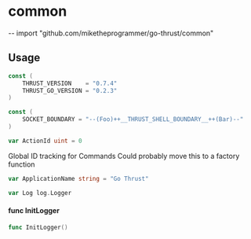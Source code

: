 # common
--
    import "github.com/miketheprogrammer/go-thrust/common"


## Usage

```go
const (
	THRUST_VERSION    = "0.7.4"
	THRUST_GO_VERSION = "0.2.3"
)
```

```go
const (
	SOCKET_BOUNDARY = "--(Foo)++__THRUST_SHELL_BOUNDARY__++(Bar)--"
)
```

```go
var ActionId uint = 0
```
Global ID tracking for Commands Could probably move this to a factory function

```go
var ApplicationName string = "Go Thrust"
```

```go
var Log log.Logger
```

#### func  InitLogger

```go
func InitLogger()
```
